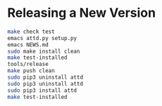 Releasing a New Version
=======================

```bash
make check test
emacs attd.py setup.py
emacs NEWS.md
sudo make install clean
make test-installed
tools/release
make push clean
sudo pip3 uninstall attd
sudo pip3 uninstall attd
sudo pip3 install attd
make test-installed
```
